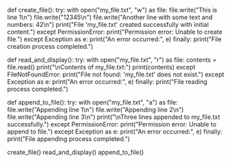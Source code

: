 def create_file():
    try:
        with open("my_file.txt", "w") as file:
            file.write("This is line 1\n")
            file.write("12345\n")
            file.write("Another line with some text and numbers: 42\n")
        print("File 'my_file.txt' created successfully with initial content.")
    except PermissionError:
        print("Permission error: Unable to create file.")
    except Exception as e:
        print("An error occurred:", e)
    finally:
        print("File creation process completed.")


def read_and_display():
    try:
        with open("my_file.txt", "r") as file:
            contents = file.read()
            print("\nContents of my_file.txt:")
            print(contents)
    except FileNotFoundError:
        print("File not found: 'my_file.txt' does not exist.")
    except Exception as e:
        print("An error occurred:", e)
    finally:
        print("File reading process completed.")


def append_to_file():
    try:
        with open("my_file.txt", "a") as file:
            file.write("Appending line 1\n")
            file.write("Appending line 2\n")
            file.write("Appending line 3\n")
        print("\nThree lines appended to my_file.txt successfully.")
    except PermissionError:
        print("Permission error: Unable to append to file.")
    except Exception as e:
        print("An error occurred:", e)
    finally:
        print("File appending process completed.")



create_file()
read_and_display()
append_to_file()
